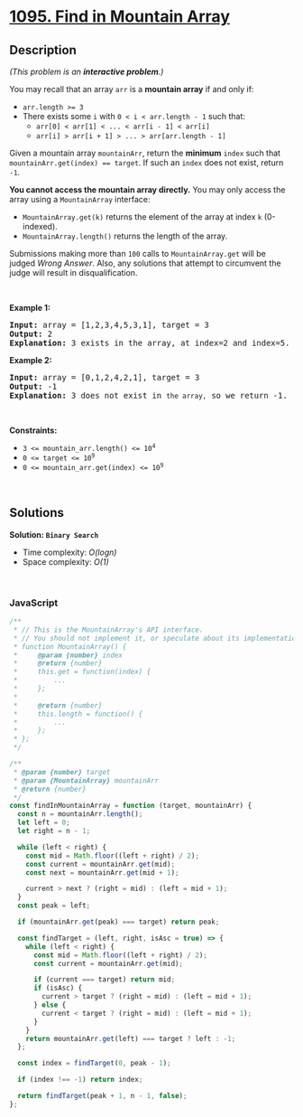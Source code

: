 # [1095. Find in Mountain Array](https://leetcode.com/problems/find-in-mountain-array)

## Description

<div class="elfjS" data-track-load="description_content"><p><em>(This problem is an <strong>interactive problem</strong>.)</em></p>

<p>You may recall that an array <code>arr</code> is a <strong>mountain array</strong> if and only if:</p>

<ul>
	<li><code>arr.length &gt;= 3</code></li>
	<li>There exists some <code>i</code> with <code>0 &lt; i &lt; arr.length - 1</code> such that:
	<ul>
		<li><code>arr[0] &lt; arr[1] &lt; ... &lt; arr[i - 1] &lt; arr[i]</code></li>
		<li><code>arr[i] &gt; arr[i + 1] &gt; ... &gt; arr[arr.length - 1]</code></li>
	</ul>
	</li>
</ul>

<p>Given a mountain array <code>mountainArr</code>, return the <strong>minimum</strong> <code>index</code> such that <code>mountainArr.get(index) == target</code>. If such an <code>index</code> does not exist, return <code>-1</code>.</p>

<p><strong>You cannot access the mountain array directly.</strong> You may only access the array using a <code>MountainArray</code> interface:</p>

<ul>
	<li><code>MountainArray.get(k)</code> returns the element of the array at index <code>k</code> (0-indexed).</li>
	<li><code>MountainArray.length()</code> returns the length of the array.</li>
</ul>

<p>Submissions making more than <code>100</code> calls to <code>MountainArray.get</code> will be judged <em>Wrong Answer</em>. Also, any solutions that attempt to circumvent the judge will result in disqualification.</p>

<p>&nbsp;</p>
<p><strong class="example">Example 1:</strong></p>

<pre><strong>Input:</strong> array = [1,2,3,4,5,3,1], target = 3
<strong>Output:</strong> 2
<strong>Explanation:</strong> 3 exists in the array, at index=2 and index=5. Return the minimum index, which is 2.</pre>

<p><strong class="example">Example 2:</strong></p>

<pre><strong>Input:</strong> array = [0,1,2,4,2,1], target = 3
<strong>Output:</strong> -1
<strong>Explanation:</strong> 3 does not exist in <code>the array,</code> so we return -1.
</pre>

<p>&nbsp;</p>
<p><strong>Constraints:</strong></p>

<ul>
	<li><code>3 &lt;= mountain_arr.length() &lt;= 10<sup>4</sup></code></li>
	<li><code>0 &lt;= target &lt;= 10<sup>9</sup></code></li>
	<li><code>0 &lt;= mountain_arr.get(index) &lt;= 10<sup>9</sup></code></li>
</ul>
</div>

<p>&nbsp;</p>

## Solutions

**Solution: `Binary Search`**

- Time complexity: <em>O(logn)</em>
- Space complexity: <em>O(1)</em>

<p>&nbsp;</p>

### **JavaScript**

```js
/**
 * // This is the MountainArray's API interface.
 * // You should not implement it, or speculate about its implementation
 * function MountainArray() {
 *     @param {number} index
 *     @return {number}
 *     this.get = function(index) {
 *         ...
 *     };
 *
 *     @return {number}
 *     this.length = function() {
 *         ...
 *     };
 * };
 */

/**
 * @param {number} target
 * @param {MountainArray} mountainArr
 * @return {number}
 */
const findInMountainArray = function (target, mountainArr) {
  const n = mountainArr.length();
  let left = 0;
  let right = n - 1;

  while (left < right) {
    const mid = Math.floor((left + right) / 2);
    const current = mountainArr.get(mid);
    const next = mountainArr.get(mid + 1);

    current > next ? (right = mid) : (left = mid + 1);
  }
  const peak = left;

  if (mountainArr.get(peak) === target) return peak;

  const findTarget = (left, right, isAsc = true) => {
    while (left < right) {
      const mid = Math.floor((left + right) / 2);
      const current = mountainArr.get(mid);

      if (current === target) return mid;
      if (isAsc) {
        current > target ? (right = mid) : (left = mid + 1);
      } else {
        current < target ? (right = mid) : (left = mid + 1);
      }
    }
    return mountainArr.get(left) === target ? left : -1;
  };

  const index = findTarget(0, peak - 1);

  if (index !== -1) return index;

  return findTarget(peak + 1, n - 1, false);
};
```
